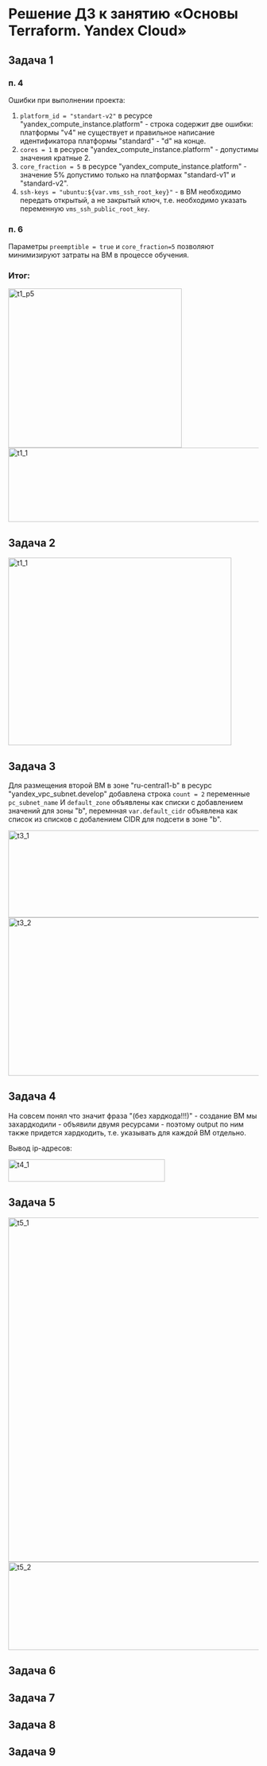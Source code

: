 # Решение ДЗ к занятию «Основы Terraform. Yandex Cloud»

## Задача 1
### п. 4
Ошибки при выполнении проекта:
1. `platform_id = "standart-v2"` в ресурсе "yandex_compute_instance.platform" - строка содержит две ошибки: платформы "v4" не существует и правильное написание идентификатора платформы "standard" - "d" на конце.
2. `cores = 1` в ресурсе "yandex_compute_instance.platform" - допустимы значения кратные 2.
3. `core_fraction = 5` в ресурсе "yandex_compute_instance.platform" - значение 5% допустимо только на платформах "standard-v1" и "standard-v2".
4. `ssh-keys = "ubuntu:${var.vms_ssh_root_key}"` - в ВМ необходимо передать открытый, а не закрытый ключ, т.е. необходимо указать переменную `vms_ssh_public_root_key`.

### п. 6
Параметры `preemptible = true` и `core_fraction=5` позволяют минимизируют затраты на ВМ в процессе обучения. 

### Итог:
<img width="349" height="320" alt="t1_p5" src="https://github.com/user-attachments/assets/f015be56-a009-4570-bdee-87425498dfa9" />

<img width="1230" height="149" alt="t1_1" src="https://github.com/user-attachments/assets/cf9086c9-461c-4763-baf9-526344adb6f9" />

## Задача 2

<img width="449" height="377" alt="t1_1" src="https://github.com/user-attachments/assets/b8ca374f-b7b0-4c96-89fd-34fe964e8380" />

## Задача 3
Для размещения второй ВМ в зоне "ru-central1-b" в ресурс "yandex_vpc_subnet.develop" добавлена строка `count = 2` переменные `pc_subnet_name` И `default_zone` объявлены как списки с добавлением значений для зоны "b", перемнная `var.default_cidr` объявлена как список из списков с добалением CIDR для подсети в зоне "b".

<img width="1228" height="175" alt="t3_1" src="https://github.com/user-attachments/assets/e9b677a3-0d18-495a-ada0-a9507ab74503" />

<img width="867" height="318" alt="t3_2" src="https://github.com/user-attachments/assets/dd227c98-b090-467b-8610-5b4e98ef7999" />

## Задача 4
На совсем понял что значит фраза "(без хардкода!!!)" - создание ВМ мы захардкодили - объявили двумя ресурсами - поэтому output по ним также придется хардкодить, т.е. указывать для каждой ВМ отдельно.

Вывод ip-адресов:

<img width="315" height="45" alt="t4_1" src="https://github.com/user-attachments/assets/6649eeba-91e9-4536-83e3-471188273060" />

## Задача 5

<img width="567" height="692" alt="t5_1" src="https://github.com/user-attachments/assets/b26379c1-4bd7-4892-8716-38efe0fc20d1" />

<img width="1234" height="177" alt="t5_2" src="https://github.com/user-attachments/assets/c0029135-138b-4c79-bd4a-1ddf126d06e6" />

## Задача 6

## Задача 7

## Задача 8

## Задача 9
